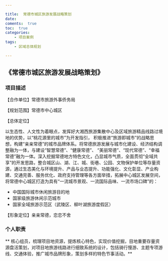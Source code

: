 ```yaml
---

title:  常德市城区旅游发展战略策划
date:  
coments:  true
toc:  true
categories:  
    - 项目案例
tags:
    - 区域总体规划

---
```


## 《常德市城区旅游发展战略策划》 ##

### **项目描述** ###

【合作单位】常德市旅游外事侨务局

【规划范围】常德市中心城区

【总体定位】

以生态性、人文性为着眼点，发挥好大湘西旅游集散中心及区域旅游精品线路过境地的优势，以“桃花源里的城市”为开发指引， 积极推进“旅游即城市”的战略思想，构建“亲亲常德”的城市品牌体系。将常德旅游发展与城市化建设、经济结构调整融为一体，与建设“智慧常德”、“健康常德”、 “美丽常德”、“现代常德”、“幸福常德”融为一体。深入挖掘常德地方特色文化，凸显城市气质，全面贯彻“全域共享”的开发思路，整合城区山、湖、江、城、街巷、公园、文物保护单位等存量资源，通过生态美化与环境提升、产品与业态提升、功能强化、文化彰显、产业构建、交通完善、服务优化、政府支持管理等各方面举措，拓展中心城区发展空间，将常德中心城区打造为具有“一流城市景观、一流国际品味、一流市场口碑”的：

- 中国国际城市休闲旅游目的地
- 国家级旅游休闲示范城市
- 国家全域旅游示范区（武陵区、柳叶湖旅游度假区）

【形象定位】亲亲常德，恋恋不舍

### **个人职责** ###

** 核心组员，梳理项目地资源，提炼核心特色，实现价值挖掘，目地重要存量资源盘活策划，对项目地旅游线路进行细致系统的设计，包括骑行慢游、主题专项游线、交通体验，推广城市品牌形象，策划多样的特色节事活动。**
